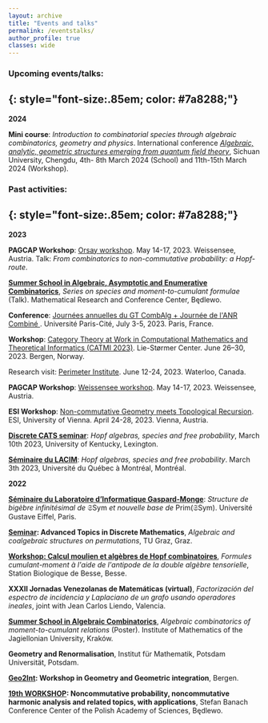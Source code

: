 ```yaml
---
layout: archive
title: "Events and talks"
permalink: /eventstalks/
author_profile: true
classes: wide
---
```


### Upcoming events/talks:
{: style="font-size:.85em; color: #7a8288;"}
---

**2024**

**Mini course**: *Introduction to combinatorial species through algebraic combinatorics, geometry and physics*. International conference [*Algebraic, analytic, geometric structures emerging from 
quantum field theory*](https://math.scu.edu.cn/info/1031/10971.htm), Sichuan University, Chengdu, 4th- 8th March 2024 (School) and 11th-15th March 2024 (Workshop).




### Past activities:
{: style="font-size:.85em; color: #7a8288;"}
---

**2023**

**PAGCAP Workshop**: [Orsay workshop](https://pagcap.lisn.upsaclay.fr/2023-orsay-workshop.html). May 14-17, 2023. Weissensee, Austria. Talk: *From combinatorics to non-commutative probability: a Hopf-route*.

**[Summer School in Algebraic, Asymptotic and Enumerative Combinatorics](https://sites.google.com/impan.pl/23-summeralgcom)**, *Series on species and moment-to-cumulant formulae* (Talk). Mathematical Research and Conference Center, Będlewo.

**Conference**: [Journées annuelles du GT CombAlg + Journée de l'ANR Combiné ]([http://www.catmi.no/](https://jagtcombalg.sciencesconf.org/)). Université Paris-Cité, July 3-5, 2023. Paris, France. 

**Workshop**: [Category Theory at Work in Computational Mathematics and Theoretical Informatics (CATMI 2023)](http://www.catmi.no/). Lie-Størmer Center. June 26–30, 2023. Bergen, Norway. 

Research visit: [Perimeter Institute](https://perimeterinstitute.ca/). June 12-24, 2023. Waterloo, Canada. 

**PAGCAP Workshop**: [Weissensee workshop](https://pagcap.lisn.upsaclay.fr/2022-austria-workshop.html). May 14-17, 2023. Weissensee, Austria. 

**ESI Workshop**: [Non-commutative Geometry meets Topological Recursion](https://www.esi.ac.at/events/e502/). ESI, University of Vienna. April 24-28, 2023. Vienna, Austria. 

**[Discrete CATS seminar](https://math.as.uky.edu/discrete-cats-seminar-31)**: *Hopf algebras, species and free probability*, March 10th 2023, University of Kentucky, Lexington.

**[Séminaire du LACIM](https://lacim.uqam.ca/seminaires/)**: *Hopf algebras, species and free probability*. March 3th 2023, Université du Québec à Montréal, Montréal.

**2022**

**[Séminaire du Laboratoire d’Informatique Gaspard-Monge](https://siteigm.univ-mlv.fr/seminaires/)**:
*Structure de bigèbre infinitésimal de* $\mathfrak{S}\textsf{Sym}$ *et nouvelle base de* $\text{Prim}(\mathfrak{S}\textsf{Sym})$. Université Gustave Eiffel, Paris.  

**[Seminar](https://www.math.tugraz.at/discrete/index.php): Advanced Topics in Discrete Mathematics**, *Algebraic
and coalgebraic structures on permutations*, TU Graz, Graz.

**[Workshop: Calcul moulien et algèbres de Hopf combinatoires](https://lmbp.uca.fr/~manchon/Besse2022.html)**, *Formules cumulant-moment à l'aide de l'antipode de la double algèbre tensorielle*, Station Biologique de Besse, Besse.

**XXXII Jornadas Venezolanas de Matemáticas (virtual)**, *Factorización del espectro de incidencia y Laplaciano de un grafo usando operadores ineales*, joint with Jean Carlos Liendo, Valencia.

**[Summer School in Algebraic Combinatorics](https://sites.google.com/view/acombikrakow)**, *Algebraic combinatorics of moment-to-cumulant relations* (Poster).  Institute of Mathematics of the Jagiellonian University, Kraków.

**Geometry and Renormalisation**, Institut für Mathematik, Potsdam Universität, Potsdam.

**[Geo2Int](https://sites.google.com/view/geo2int): Workshop in Geometry and Geometric integration**, Bergen.

**[19th WORKSHOP](https://www.impan.pl/en/activities/banach-center/conferences/22-19thworkshop): Noncommutative probability, noncommutative harmonic analysis and related topics, with applications**, Stefan Banach Conference Center of the Polish Academy of Sciences, Będlewo. 



